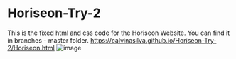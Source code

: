 # Horiseon-Try-2
This is the fixed html and css code for the Horiseon Website. You can find it in branches - master folder.
https://calvinasilva.github.io/Horiseon-Try-2/Horiseon.html
![image](https://user-images.githubusercontent.com/105939806/174189417-fb3cf73c-4870-4bf9-85a6-14839b23737d.png)
